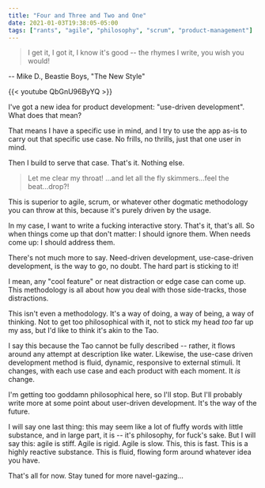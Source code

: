 ```yaml
---
title: "Four and Three and Two and One"
date: 2021-01-03T19:38:05-05:00
tags: ["rants", "agile", "philosophy", "scrum", "product-management"]
---
```


> I get it, I got it, I know it's good -- the rhymes I write, you wish you would!

-- Mike D., Beastie Boys, "The New Style"

{{< youtube QbGnU96ByYQ >}}

I've got a new idea for product development: "use-driven development". What does that mean?

That means I have a specific use in mind, and I try to use the app as-is to carry out that specific use case. No frills, no thrills, just that one user in mind.

Then I build to serve that case. That's it. Nothing else.

> Let me clear my throat! ...and let all the fly skimmers...feel the beat...drop?!

This is superior to agile, scrum, or whatever other dogmatic methodology you can throw at this, because it's purely driven by the usage.

In my case, I want to write a fucking interactive story. That's it, that's all. So when things come up that don't matter: I should ignore them. When needs come up: I should address them.

There's not much more to say. Need-driven development, use-case-driven development, is the way to go, no doubt. The hard part is sticking to it!

I mean, any "cool feature" or neat distraction or edge case can come up. This methodology is all about how you deal with those side-tracks, those distractions.

This isn't even a methodology. It's a way of doing, a way of being, a way of thinking. Not to get too philosophical with it, not to stick my head _too_ far up my ass, but I'd like to think it's akin to the Tao.

I say this because the Tao cannot be fully described -- rather, it flows around any attempt at description like water. Likewise, the use-case driven development method is fluid, dynamic, responsive to external stimuli. It changes, with each use case and each product with each moment. It _is_ change.

I'm getting too goddamn philosophical here, so I'll stop. But I'll probably write more at some point about user-driven development. It's the way of the future.

I will say one last thing: this may seem like a lot of fluffy words with little substance, and in large part, it is -- it's philosophy, for fuck's sake. But I will say this: agile is stiff. Agile is rigid. Agile is slow. This, this is fast. This is a highly reactive substance. This is fluid, flowing form around whatever idea you have.

That's all for now. Stay tuned for more navel-gazing...
